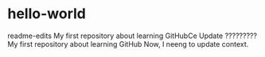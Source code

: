 # hello-world
readme-edits
My first repository about learning GitHubCe
Update ?????????
My first repository about learning GitHub
Now, I neeng to update context.


